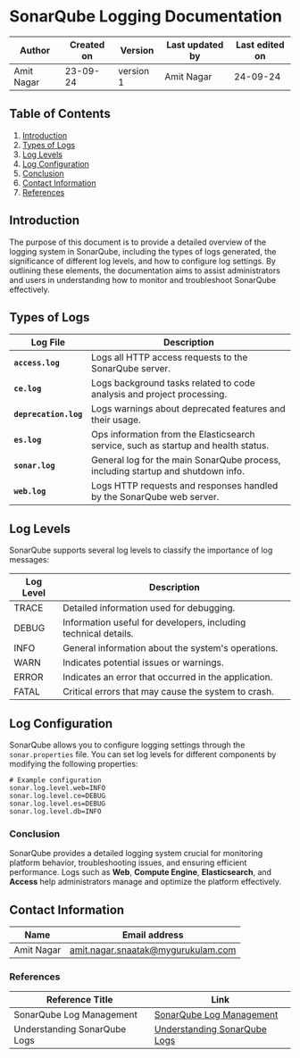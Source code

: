 # SonarQube Logging Documentation

| Author      | Created on  | Version    | Last updated by | Last edited on |
|-------------|-------------|------------|-----------------|----------------|
| Amit Nagar  | 23-09-24    | version 1  | Amit Nagar      | 24-09-24       |

## Table of Contents

1. [Introduction](#Introduction)
2. [Types of Logs](#types-of-logs)
3. [Log Levels](#log-levels)
4. [Log Configuration](#log-configuration)
5. [Conclusion](#conclusion)
6. [Contact Information](#Contact-Information)
7. [References](#references)


## Introduction
The purpose of this document is to provide a detailed overview of the logging system in SonarQube, including the types of logs generated, the significance of different log levels, and how to configure log settings. By outlining these elements, the documentation aims to assist administrators and users in understanding how to monitor and troubleshoot SonarQube effectively.



## Types of Logs

| Log File                     | Description                                                                           |
|------------------------------|---------------------------------------------------------------------------------------|
| **`access.log`**            | Logs all HTTP access requests to the SonarQube server.                               |
| **`ce.log`**                | Logs background tasks related to code analysis and project processing.               |
| **`deprecation.log`**       | Logs warnings about deprecated features and their usage.                             |
| **`es.log`**                | Ops information from the Elasticsearch service, such as startup and health status.  |
| **`sonar.log`**             | General log for the main SonarQube process, including startup and shutdown info.   |
| **`web.log`**               | Logs HTTP requests and responses handled by the SonarQube web server.               |


## Log Levels
SonarQube supports several log levels to classify the importance of log messages:

| Log Level | Description                                          |
|-----------|------------------------------------------------------|
| TRACE     | Detailed information used for debugging.             |
| DEBUG     | Information useful for developers, including technical details. |
| INFO      | General information about the system's operations.   |
| WARN      | Indicates potential issues or warnings.              |
| ERROR     | Indicates an error that occurred in the application.  |
| FATAL     | Critical errors that may cause the system to crash.  |

## Log Configuration
SonarQube allows you to configure logging settings through the `sonar.properties` file. You can set log levels for different components by modifying the following properties:

```properties
# Example configuration
sonar.log.level.web=INFO
sonar.log.level.ce=DEBUG
sonar.log.level.es=DEBUG
sonar.log.level.db=INFO
```

### Conclusion

SonarQube provides a detailed logging system crucial for monitoring platform behavior, troubleshooting issues, and ensuring efficient performance. Logs such as **Web**, **Compute Engine**, **Elasticsearch**, and **Access** help administrators manage and optimize the platform effectively.

## Contact Information

| Name       | Email address     |
|------------|-------------------|
| Amit Nagar | amit.nagar.snaatak@mygurukulam.com |


### References

| Reference Title                          | Link                                                                                          |
|------------------------------------------|-----------------------------------------------------------------------------------------------|
| SonarQube Log Management                 | [SonarQube Log Management](https://docs.sonarqube.org/latest/instance-administration/log-management/) |
| Understanding SonarQube Logs             | [Understanding SonarQube Logs](https://community.sonarsource.com/t/understanding-sonarqube-logs/2023) |

